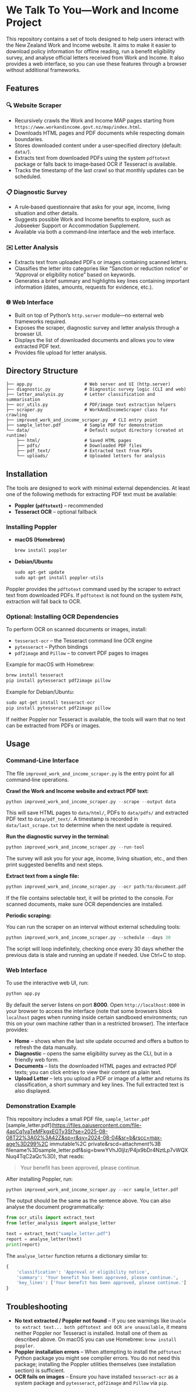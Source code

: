 # We Talk To You—Work and Income Project

This repository contains a set of tools designed to help users interact with the New Zealand Work and Income website.  It aims to make it easier to download policy information for offline reading, run a benefit eligibility survey, and analyse official letters received from Work and Income. It also provides a web interface, so you can use these features through a browser without additional frameworks.

## Features

### 🔍 Website Scraper

- Recursively crawls the Work and Income MAP pages starting from
  `https://www.workandincome.govt.nz/map/index.html`.
- Downloads HTML pages and PDF documents while respecting domain boundaries.
- Stores downloaded content under a user‑specified directory (default: `data/`).
- Extracts text from downloaded PDFs using the system `pdftotext` package or falls back to image‑based OCR if Tesseract is available.
- Tracks the timestamp of the last crawl so that monthly updates can be scheduled.

### 📋 Diagnostic Survey

- A rule‑based questionnaire that asks for your age, income, living situation and other details.
- Suggests possible Work and Income benefits to explore, such as Jobseeker Support or Accommodation Supplement.
- Available via both a command‑line interface and the web interface.

### ✉️ Letter Analysis

- Extracts text from uploaded PDFs or images containing scanned letters.
- Classifies the letter into categories like “Sanction or reduction notice” or  “Approval or eligibility notice” based on keywords.
- Generates a brief summary and highlights key lines containing important information (dates, amounts, requests for evidence, etc.).

### 🌐 Web Interface

- Built on top of Python’s `http.server` module—no external web frameworks required.
- Exposes the scraper, diagnostic survey and letter analysis through a browser UI.
- Displays the list of downloaded documents and allows you to view extracted PDF text.
- Provides file upload for letter analysis.

## Directory Structure

```
├── app.py                    # Web server and UI (http.server)
├── diagnostic.py             # Diagnostic survey logic (CLI and web)
├── letter_analysis.py        # Letter classification and summarisation
├── ocr_utils.py              # PDF/image text extraction helpers
├── scraper.py                # WorkAndIncomeScraper class for crawling
├── improved_work_and_income_scraper.py  # CLI entry point
├── sample_letter.pdf         # Sample PDF for demonstration
└── data/                     # Default output directory (created at runtime)
    ├── html/                 # Saved HTML pages
    ├── pdfs/                 # Downloaded PDF files
    ├── pdf_text/             # Extracted text from PDFs
    └── uploads/              # Uploaded letters for analysis
```

## Installation

The tools are designed to work with minimal external dependencies.  At least one of the following methods for extracting PDF text must be available:

- **Poppler (`pdftotext`)** – recommended
- **Tesseract OCR** – optional fallback

### Installing Poppler

- **macOS (Homebrew)**

  ```python
  brew install poppler
  ```

- **Debian/Ubuntu**

  ```python
  sudo apt-get update
  sudo apt-get install poppler-utils
  ```

Poppler provides the `pdftotext` command used by the scraper to extract text from downloaded PDFs.  If `pdftotext` is not found on the system `PATH`, extraction will fall back to OCR.

### Optional: Installing OCR Dependencies

To perform OCR on scanned documents or images, install:

- `tesseract-ocr` – the Tesseract command line OCR engine
- `pytesseract` – Python bindings
- `pdf2image` and `Pillow` – to convert PDF pages to images

Example for macOS with Homebrew:

```python
brew install tesseract
pip install pytesseract pdf2image pillow
```

Example for Debian/Ubuntu:

```python
sudo apt-get install tesseract-ocr
pip install pytesseract pdf2image pillow
```

If neither Poppler nor Tesseract is available, the tools will warn that no text can be extracted from PDFs or images.

## Usage

### Command‑Line Interface

The file `improved_work_and_income_scraper.py` is the entry point for all
 command‑line operations.

**Crawl the Work and Income website and extract PDF text:**

```python
python improved_work_and_income_scraper.py --scrape --output data
```

This will save HTML pages to `data/html/`, PDFs to `data/pdfs/` and extracted PDF text to `data/pdf_text/`.  A timestamp is recorded in `data/last_scrape.txt` to determine when the next update is required.

**Run the diagnostic survey in the terminal:**

```python
python improved_work_and_income_scraper.py --run-tool
```

The survey will ask you for your age, income, living situation, etc., and then print suggested benefits and next steps.

**Extract text from a single file:**

```python
python improved_work_and_income_scraper.py --ocr path/to/document.pdf
```

If the file contains selectable text, it will be printed to the console.  For scanned documents, make sure OCR dependencies are installed.

**Periodic scraping:**

You can run the scraper on an interval without external scheduling tools:

```python
python improved_work_and_income_scraper.py --schedule --days 30
```

The script will loop indefinitely, checking once every 30 days whether the
 previous data is stale and running an update if needed.  Use Ctrl+C to stop.

### Web Interface

To use the interactive web UI, run:

```python
python app.py
```

By default the server listens on port **8000**.  Open `http://localhost:8000` in your browser to access the interface (note that some browsers block `localhost` pages when running inside certain sandboxed environments; run this on your own machine rather than in a restricted browser).  The interface provides:

- **Home** – shows when the last site update occurred and offers a button to refresh the data manually.
- **Diagnostic** – opens the same eligibility survey as the CLI, but in a friendly web form.
- **Documents** – lists the downloaded HTML pages and extracted PDF texts; you can click entries to view their content as plain text.
- **Upload Letter** – lets you upload a PDF or image of a letter and returns its classification, a short summary and key lines.  The full extracted text is also displayed.

### Demonstration Example

This repository includes a small PDF file, `sample_letter.pdf`  [sample_letter.pdf](https://files.oaiusercontent.com/file-4apCq1vaTeMFkgxEGTy3St?se=2025-08-08T22%3A02%3A42Z&sp=r&sv=2024-08-04&sr=b&rscc=max-age%3D299%2C immutable%2C private&rscd=attachment%3B filename%3Dsample_letter.pdf&sig=bwwYVhJ0ljlz/P4jx9bDr4NztLp7vWQXNuq4TqC2aQc%3D), that reads:

> Your benefit has been approved, please continue.

After installing Poppler, run:

```python
python improved_work_and_income_scraper.py --ocr sample_letter.pdf
```

The output should be the same as the sentence above.  You can also analyse the document programmatically:

```python
from ocr_utils import extract_text
from letter_analysis import analyse_letter

text = extract_text("sample_letter.pdf")
report = analyse_letter(text)
print(report)
```

The `analyse_letter` function returns a dictionary similar to:

```python
{
    'classification': 'Approval or eligibility notice',
    'summary': 'Your benefit has been approved, please continue.',
    'key_lines': ['Your benefit has been approved, please continue.']
}
```

## Troubleshooting

- **No text extracted / Poppler not found** – If you see warnings like `Unable to extract text... both pdftotext and OCR are unavailable`, it means neither Poppler nor Tesseract is installed.  Install one of them as described above.  On macOS you can use Homebrew: `brew install poppler`.
- **Poppler installation errors** – When attempting to install the `pdftotext` Python package you might see compiler errors.  You do not need this package; installing the Poppler utilities themselves (see installation section) is sufficient.
- **OCR fails on images** – Ensure you have installed `tesseract-ocr` as a  system package and `pytesseract`, `pdf2image` and `Pillow` via `pip`.
